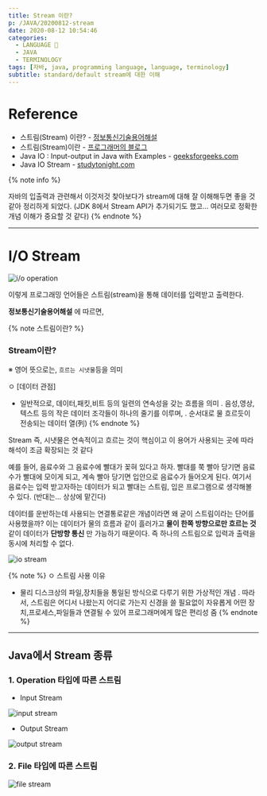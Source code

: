 ```yaml
---
title: Stream 이란?
p: /JAVA/20200812-stream
date: 2020-08-12 10:54:46
categories:
  - LANGUAGE 🚀
  - JAVA
  - TERMINOLOGY
tags: [자바, java, programming language, language, terminology]
subtitle: standard/default stream에 대한 이해
---
```


# Reference

- 스트림(Stream) 이란? - [정보통신기술용어해설](http://www.ktword.co.kr/abbr_view.php?m_temp1=1311)
- 스트림(Stream)이란 - [프로그래머의 블로그](https://genesis8.tistory.com/230?category=107952)
- Java IO : Input-output in Java with Examples - [geeksforgeeks.com](https://www.geeksforgeeks.org/java-io-input-output-in-java-with-examples/)
- Java IO Stream - [studytonight.com](https://www.studytonight.com/java/java-io-stream.php)

{% note info %}

자바의 입출력과 관련해서 이것저것 찾아보다가 stream에 대해 잘 이해해두면 좋을 것 같아 정리하게 되었다.
(JDK 8에서 Stream API가 추가되기도 했고... 여러모로 정확한 개념 이해가 중요할 것 같다)
{% endnote %}

<!-- more -->

---

# I/O Stream

![i/o operation](https://media.geeksforgeeks.org/wp-content/uploads/20191126125125/Java-Input-Output-Stream.jpg)

이렇게 프로그래밍 언어들은 스트림(stream)을 통해 데이터를 입력받고 출력한다.

**정보통신기술용어해설** 에 따르면,

{% note 스트림이란? %}

### Stream이란?

※ 영어 뜻으로는, `흐르는 시냇물`등을 의미

ㅇ [데이터 관점]

- 일반적으로, 데이터,패킷,비트 등의 일련의 연속성을 갖는 흐름을 의미
  . 음성,영상,텍스트 등의 작은 데이터 조각들이 하나의 줄기를 이루며,
  . 순서대로 물 흐르듯이 전송되는 데이터 열(列)
  {% endnote %}

Stream 즉, 시냇물은 연속적이고 흐르는 것이 핵심이고 이 용어가 사용되는 곳에 따라 해석이 조금 확장되는 것 같다

예를 들어, 음료수와 그 음료수에 빨대가 꽂혀 있다고 하자.
빨대를 쭉 빨아 당기면 음료수가 빨대에 모이게 되고, 계속 빨아 당기면 입안으로 음료수가 들어오게 된다.
여기서 음료수는 입력 받고자하는 데이터가 되고 빨대는 스트림, 입은 프로그램으로 생각해볼 수 있다.
(반대는... 상상에 맡긴다)

데이터를 운반하는데 사용되는 연결통로같은 개념이라면 왜 굳이 스트림이라는 단어를 사용했을까?
이는 데이터가 물의 흐름과 같이 흘러가고 **물이 한쪽 방향으로만 흐르는 것** 같이 데이터가 **단방향 통신** 만 가능하기 때문이다.
즉 하나의 스트림으로 입력과 출력을 동시에 처리할 수 없다.

![io stream](https://i.stack.imgur.com/5WrVE.png)

{% note %}
ㅇ 스트림 사용 이유

- 물리 디스크상의 파일,장치들을 통일된 방식으로 다루기 위한 가상적인 개념
  . 따라서, 스트림은 어디서 나왔는지 어디로 가는지 신경을 쓸 필요없이 자유롭게
  어떤 장치,프로세스,파일들과 연결될 수 있어 프로그래머에게 많은 편리성 줌
  {% endnote %}

---

## Java에서 Stream 종류

### 1. Operation 타입에 따른 스트림

- Input Stream

![input stream](https://media.geeksforgeeks.org/wp-content/uploads/20191126132719/Java-Input-Stream.png)

- Output Stream

![output stream](https://media.geeksforgeeks.org/wp-content/uploads/20191126133237/Java-Output-Stream.png)

### 2. File 타입에 따른 스트림

![file stream](https://media.geeksforgeeks.org/wp-content/uploads/20191127121553/Java-stream-classification-filetype2.png)
